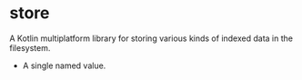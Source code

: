 # store

A Kotlin multiplatform library for storing various kinds of indexed data in the filesystem.

- A single named value.

